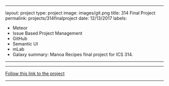 
---
layout: project
type: project
image: images/git.png
title: 314 Final Project
permalink: projects/314finalproject
date: 12/13/2017
labels:
  - Meteor
  - Issue Based Project Management
  - GitHub
  - Semantic UI
  - mLab
  - Galaxy
summary: Manoa Recipes final project for ICS 314.
---



<hr>

[Follow this link to the project](https://manoarecipes.github.io/)

<hr>

